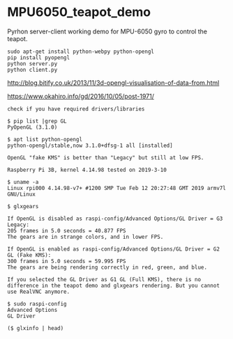 # MPU6050_teapot_demo
Pyrhon server-client working demo for MPU-6050 gyro to control the teapot.


```
sudo apt-get install python-webpy python-opengl
pip install pyopengl
python server.py
python client.py
```

http://blog.bitify.co.uk/2013/11/3d-opengl-visualisation-of-data-from.html

https://www.okahiro.info/gd/2016/10/05/post-1971/


```
check if you have required drivers/libraries

$ pip list |grep GL
PyOpenGL (3.1.0)

$ apt list python-opengl
python-opengl/stable,now 3.1.0+dfsg-1 all [installed]
```

```
OpenGL "fake KMS" is better than "Legacy" but still at low FPS.

Raspberry Pi 3B, kernel 4.14.98 tested on 2019-3-10

$ uname -a
Linux rpi000 4.14.98-v7+ #1200 SMP Tue Feb 12 20:27:48 GMT 2019 armv7l GNU/Linux

$ glxgears

If OpenGL is disabled as raspi-config/Advanced Options/GL Driver = G3 Legacy:
205 frames in 5.0 seconds = 40.877 FPS
The gears are in strange colors, and in lower FPS.

If OpenGL is enabled as raspi-config/Advanced Options/GL Driver = G2 GL (Fake KMS):
300 frames in 5.0 seconds = 59.995 FPS
The gears are being rendering correctly in red, green, and blue.

If you selected the GL Driver as G1 GL (Full KMS), there is no difference in the teapot demo and glxgears rendering. But you cannot use RealVNC anymore.

$ sudo raspi-config
Advanced Options
GL Driver

($ glxinfo | head)
```

